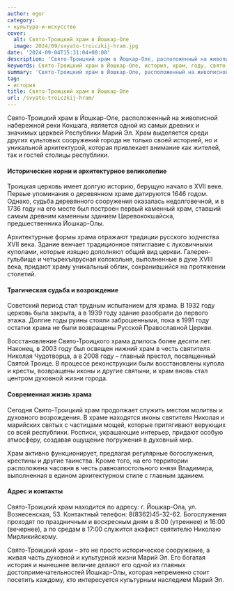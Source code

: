 ```yaml
---
author: egor
category:
- культура-и-искусство
cover:
  alt: Свято-Троицкий храм в Йошкар-Оле
  image: 2024/09/svyato-troiczkij-hram.jpg
date: '2024-09-04T15:31:04+00:00'
description: 'Свято-Троицкий храм в Йошкар-Оле, расположенный на живописной набережной реки Кокшага, является одной из самых древних и значимых церквей Республики Марий...'
keywords: Свято-Троицкий храм в Йошкар-Оле, история, храм, году, свято, храма, троицкий, йошкар, республики, марий, одной, города, которая, церковь, xvii, храме, судьба
summary: 'Свято-Троицкий храм в Йошкар-Оле, расположенный на живописной набережной реки Кокшага, является одной из самых древних и значимых церквей Республики Марий...'
tag:
- история
title: Свято-Троицкий храм в Йошкар-Оле
url: /svyato-troiczkij-hram/
---
```


Свято-Троицкий храм в Йошкар-Оле, расположенный на живописной набережной реки Кокшага, является одной из самых древних и значимых церквей Республики Марий Эл. Храм выделяется среди других культовых сооружений города не только своей историей, но и уникальной архитектурой, которая привлекает внимание как жителей, так и гостей столицы республики.

#### Исторические корни и архитектурное великолепие

Троицкая церковь имеет долгую историю, берущую начало в XVII веке. Первые упоминания о деревянном храме датируются 1646 годом. Однако, судьба деревянного сооружения оказалась недолговечной, и в 1736 году на его месте был построен первый каменный храм, ставший самым древним каменным зданием Царевококшайска, предшественника Йошкар-Олы.

Архитектурные формы храма отражают традиции русского зодчества XVII века. Здание венчает традиционное пятиглавие с луковичными куполами, которые изящно дополняют общий вид церкви. Галерея-гульбище и четырехъярусная колокольня, выполненные в духе XVIII века, придают храму уникальный облик, сохранившийся на протяжении столетий.

#### Трагическая судьба и возрождение

Советский период стал трудным испытанием для храма. В 1932 году церковь была закрыта, а в 1939 году здание разобрали до первого этажа. Долгие годы руины стояли заброшенными, пока в 1991 году остатки храма не были возвращены Русской Православной Церкви.

Восстановление Свято-Троицкого храма длилось более десяти лет. Наконец, в 2003 году был освящен нижний храм в честь святителя Николая Чудотворца, а в 2008 году – главный престол, посвященный Святой Троице. В процессе реконструкции были восстановлены купола и кресты, возвращены иконы и другие святыни, и храм вновь стал центром духовной жизни города.

#### Современная жизнь храма

Сегодня Свято-Троицкий храм продолжает служить местом молитвы и духовного возрождения. В храме находятся иконы святителя Николая и марийских святых с частицами мощей, которые притягивают верующих со всей республики. Росписи, украшающие интерьер, придают особую атмосферу, создавая ощущение погружения в духовный мир.

Храм активно функционирует, предлагая регулярные богослужения, крестины и другие таинства. Кроме того, на его территории расположена часовня в честь равноапостольного князя Владимира, выполненная в едином архитектурном стиле с главным зданием.

#### Адрес и контакты

Свято-Троицкий храм находится по адресу: г. Йошкар-Ола, ул. Вознесенская, 53\. Контактный телефон: 8(8362)45-32-62. Богослужения проходят по праздничным и воскресным дням в 8:00 (утреннее) и 16:00 (вечернее), а по средам в 17:00 служится акафист святителю Николаю Мирликийскому.

Свято-Троицкий храм – это не просто историческое сооружение, а живая часть духовной и культурной жизни Марий Эл. Его богатая история и нынешнее величие делают его одной из главных достопримечательностей Йошкар-Олы, которая непременно стоит посетить каждому, кто интересуется культурным наследием Марий Эл.